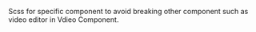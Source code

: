 Scss for specific component to avoid breaking other component such as video editor in Vdieo Component.